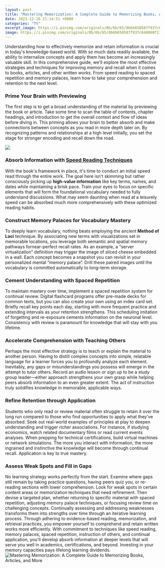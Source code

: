 ```yaml
---
layout: post
title: "Mastering Memorization: A Complete Guide to Memorizing Books, Articles, and More"
date: 2023-12-16 21:14:51 +0000
categories: "TV"
excerpt_image: https://i.pinimg.com/originals/0b/6b/65/0b6b658587f937c648860f114b398759.jpg
image: https://i.pinimg.com/originals/0b/6b/65/0b6b658587f937c648860f114b398759.jpg
---
```


Understanding how to effectively memorize and retain information is crucial in today's knowledge-based world. With so much data readily available, the ability to internalize concepts and apply them has become an increasingly valuable skill. In this comprehensive guide, we'll explore the most effective strategies and techniques for improving memory and recall when it comes to books, articles, and other written works. From speed reading to spaced repetition and memory palaces, learn how to take your comprehension and retention to the next level.
### Prime Your Brain with Previewing
The first step is to get a broad understanding of the material by previewing the book or article. Take some time to scan the table of contents, chapter headings, and introduction to get the overall context and flow of ideas before diving in. This priming allows your brain to better absorb and make connections between concepts as you read in more depth later on. By recognizing patterns and relationships at a high level initially, you set the stage for stronger encoding and recall down the road. 

![](https://i.ytimg.com/vi/kntcUApUBoM/maxresdefault.jpg)
### Absorb Information with [Speed Reading Techniques](https://fistore.mysenprints.com/collection/aleshire)  
With the book's framework in place, it's time to conduct an initial speed read through the entire work. The goal here isn't skimming but rather consciously picking up **high-value information** like key terms, names, and dates while maintaining a brisk pace. Train your eyes to focus on specific elements that will form the foundational vocabulary needed to fully understand discussions. What may seem daunting when read at a leisurely speed can be absorbed much more comprehensively with these optimized reading habits.
### Construct Memory **Palaces** for Vocabulary Mastery
To deeply learn vocabulary, nothing beats employing the ancient **Method of Loci** technique. By associating new terms with visualizations set in memorable locations, you leverage both semantic and spatial memory pathways fornear-perfect recall rates. As an example, a “server virtualization” definition may trigger the image of sliced cheese embedded in a wall. Each concept becomes a snapshot you can revisit in your personalized mental “memory palace”. Drill these paired images until the vocabulary is committed automatically to long-term storage.
### Cement Understanding with Spaced Repetition  
To maintain mastery over time, implement a spaced repetition system for continual review. Digital flashcard programs offer pre-made decks for common texts, but you can also create your own using an index card set. Briefly recall key points each day, starting with more frequent practice and extending intervals as your retention strengthens. This scheduling imitation of forgetting and re-exposure cements information on the neuronal level. Consistency with review is paramount for knowledge that will stay with you lifetime.
### Accelerate Comprehension with Teaching Others
Perhaps the most effective strategy is to teach or explain the material to another person. Having to distill complex concepts into simple, relatable language for a learner forces you to profoundly analyze each element. Inevitably, any gaps or misunderstandings you possess will emerge in the attempt to tutor others. Record an audio lesson or sign up to be a study group leader—either approach strengthens your own grasp while helping peers absorb information to an even greater extent. The act of instruction truly solidifies knowledge in memorable, applicable ways.
### Refine Retention through Application 
Students who only read or review material often struggle to retain it over the long run compared to those who find opportunities to apply what they've absorbed. Seek out real-world examples of principles at play to deepen understanding and trigger richer associations. For instance, if studying economics, watch related documentary films or read current events analyses. When prepping for technical certifications, build virtual machines or network simulations. The more you interact with information, the more ingrained and instinctive the knowledge will become through continual recall. Application is key to true mastery.
### Assess Weak Spots and Fill in Gaps
No learning strategy works perfectly from the start. Examine where gaps still remain by taking practice questions, having peers quiz you, or re-reading sections with lower comprehension. Look for weak spots in certain content areas or memorization techniques that need refinement. Then devise a targeted plan, whether returning to specific material with spaced repetition, adjusting memory palace techniques, or focusing review time on challenging concepts. Continually assessing and addressing weaknesses transforms them into strengths over time through an iterative learning process.
Through adhering to evidence-based reading, memorization, and retrieval practices, you empower yourself to comprehend and retain written works more efficiently. With commitment to techniques like speed reading, memory palaces, spaced repetition, instruction of others, and continual application, you'll develop absorb information at deeper levels that will serve you well in academics, certifications, and beyond. Investing in your memory capacities pays lifelong learning dividends.
![Mastering Memorization: A Complete Guide to Memorizing Books, Articles, and More](https://i.pinimg.com/originals/0b/6b/65/0b6b658587f937c648860f114b398759.jpg)